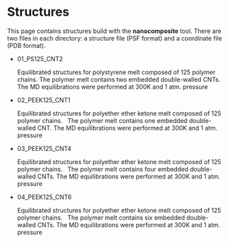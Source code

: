 # Structures

This page contains structures build with the **nanocomposite** tool.  There are two files in each directory: a structure file (PSF format) and a coordinate file (PDB format).

 
* 01_PS125_CNT2

  Equilibrated structures for polystyrene melt composed of 125 polymer chains.   The polymer melt contains two embedded double-walled CNTs. The MD equilibrations were performed at 300K and 1 atm. pressure

* 02_PEEK125_CNT1

  Equilibrated structures for polyether ether ketone melt composed of 125 polymer chains.   The polymer melt contains one embedded double-walled CNT. The MD equilibrations were performed at 300K and 1 atm. pressure
 
 
* 03_PEEK125_CNT4

  Equilibrated structures for polyether ether ketone melt composed of 125 polymer chains.   The polymer melt contains four embedded double-walled CNTs. The MD equilibrations were performed at 300K and 1 atm. pressure


* 04_PEEK125_CNT6

  Equilibrated structures for polyether ether ketone melt composed of 125 polymer chains.   The polymer melt contains six embedded double-walled CNTs. The MD equilibrations were performed at 300K and 1 atm. pressure

